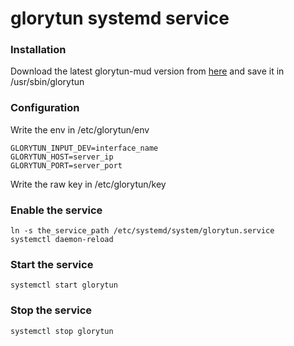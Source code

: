 # glorytun systemd service

### Installation

Download the latest glorytun-mud version from [here](https://github.com/angt/glorytun/releases) and save it in /usr/sbin/glorytun

### Configuration

Write the env in /etc/glorytun/env

```
GLORYTUN_INPUT_DEV=interface_name
GLORYTUN_HOST=server_ip
GLORYTUN_PORT=server_port
```

Write the raw key in /etc/glorytun/key

### Enable the service

```
ln -s the_service_path /etc/systemd/system/glorytun.service
systemctl daemon-reload
```

### Start the service

```
systemctl start glorytun
```

### Stop the service

```
systemctl stop glorytun
```
